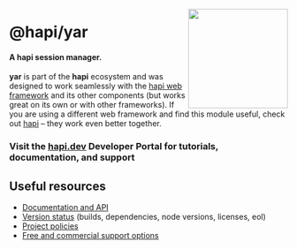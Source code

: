 <a href="https://hapi.dev"><img src="https://raw.githubusercontent.com/hapijs/assets/master/images/family.png" width="180px" align="right" /></a>

# @hapi/yar

#### A hapi session manager.

**yar** is part of the **hapi** ecosystem and was designed to work seamlessly with the [hapi web framework](https://hapi.dev) and its other components (but works great on its own or with other frameworks). If you are using a different web framework and find this module useful, check out [hapi](https://hapi.dev) – they work even better together.

### Visit the [hapi.dev](https://hapi.dev) Developer Portal for tutorials, documentation, and support

## Useful resources

- [Documentation and API](https://hapi.dev/family/yar/)
- [Version status](https://hapi.dev/resources/status/#yar) (builds, dependencies, node versions, licenses, eol)
- [Project policies](https://hapi.dev/policies/)
- [Free and commercial support options](https://hapi.dev/support/)
